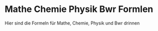 # Mathe Chemie Physik Bwr Formlen
 Hier sind die Formeln für Mathe, Chemie, Physik und Bwr drinnen 
